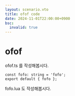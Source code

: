 ```yaml
---
layout: scenario.vto
title: ofof code
date: 2024-11-01T22:00:00+0900
bsc:
  invalid: true
---
```


# ofof

ofof.ts 를 작성해봅시다.

```typescript{label=fofo.lua}
const fofo: string = 'fofo';
export default { fofo };
```

fofo.lua 도 작성해봅시다.
